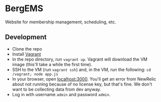 BergEMS
=======

Website for membership management, scheduling, etc.

Development
-----------

* Clone the repo
* Install [Vagrant](https://www.vagrantup.com/)
* In the repo directory, run `vagrant up`. Vagrant will download the VM image (this'll take a while the first time).
* SSH to the VM (run `vagrant ssh`) and, in the VM, run the following: `cd /vagrant; node app.js`
* In your browser, open [localhost:3000](http://localhost:3000). You'll get an error from NewRelic about not running because of no license key, but that's fine. We don't want to be collecting data from dev anyway.
* Log in with username `admin` and password `admin`.
